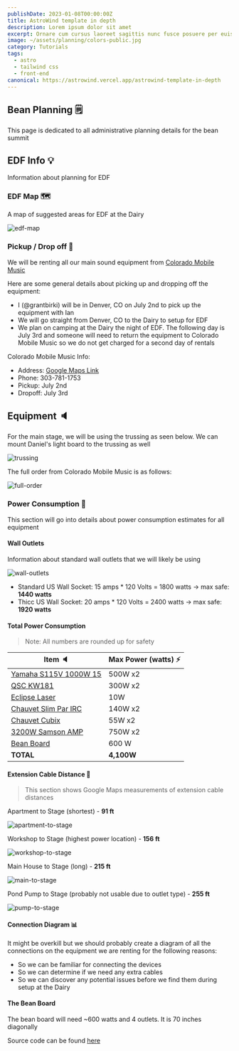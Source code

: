 ```yaml
---
publishDate: 2023-01-08T00:00:00Z
title: AstroWind template in depth
description: Lorem ipsum dolor sit amet
excerpt: Ornare cum cursus laoreet sagittis nunc fusce posuere per euismod dis vehicula a, semper fames lacus maecenas
image: ~/assets/planning/colors-public.jpg
category: Tutorials
tags:
  - astro
  - tailwind css
  - front-end
canonical: https://astrowind.vercel.app/astrowind-template-in-depth
---
```


## Bean Planning 🗒️

This page is dedicated to all administrative planning details for the bean summit

## EDF Info 💡

Information about planning for EDF

### EDF Map 🗺️

A map of suggested areas for EDF at the Dairy

![edf-map](/assets/planning/edf-map.png)

### Pickup / Drop off 🚗

We will be renting all our main sound equipment from [Colorado Mobile Music](https://coloradomobilemusic.com/)

Here are some general details about picking up and dropping off the equipment:

- I (@grantbirki) will be in Denver, CO on July 2nd to pick up the equipment with Ian
- We will go straight from Denver, CO to the Dairy to setup for EDF
- We plan on camping at the Dairy the night of EDF. The following day is July 3rd and someone will need to return the equipment to Colorado Mobile Music so we do not get charged for a second day of rentals

Colorado Mobile Music Info:

- Address: [Google Maps Link](https://goo.gl/maps/QLXCj81rMXbLHF4cA)
- Phone: 303-781-1753
- Pickup: July 2nd
- Dropoff: July 3rd

## Equipment 🔈

For the main stage, we will be using the trussing as seen below. We can mount Daniel's light board to the trussing as well

![trussing](/assets/planning/trussing.png)

The full order from Colorado Mobile Music is as follows:

![full-order](/assets/planning/full-order.png)

### Power Consumption 🔌

This section will go into details about power consumption estimates for all equipment

#### Wall Outlets

Information about standard wall outlets that we will likely be using

![wall-outlets](/assets/planning/wall-outlets.png)

- Standard US Wall Socket: 15 amps \* 120 Volts = 1800 watts -> max safe: **1440 watts**
- Thicc US Wall Socket: 20 amps \* 120 Volts = 2400 watts -> max safe: **1920 watts**

#### Total Power Consumption

> Note: All numbers are rounded up for safety

| Item 🔈                                                    | Max Power (watts) ⚡ |
| ---------------------------------------------------------- | -------------------- |
| [Yamaha S115V 1000W 15](/assets/planning/S115V-speaker.png)   | 500W x2              |
| [QSC KW181](/assets/planning/qsc-sub.png)                     | 300W x2              |
| [Eclipse Laser](/assets/planning/eclipse.jpg)                 | 10W                  |
| [Chauvet Slim Par IRC](/assets/planning/chauvet-slim-par.png) | 140W x2              |
| [Chauvet Cubix](/assets/planning/chauvet-cubix.png)           | 55W x2               |
| [3200W Samson AMP](assets/files/samson-amp-specs.pdf)      | 750W x2              |
| [Bean Board](https://github.com/GrantBirki/bean-board)     | 600 W                |
| **TOTAL**                                                  | **4,100W**           |

#### Extension Cable Distance 📏

> This section shows Google Maps measurements of extension cable distances

Apartment to Stage (shortest) - **91 ft**

![apartment-to-stage](/assets/planning/apartment-to-stage.png)

Workshop to Stage (highest power location) - **156 ft**

![workshop-to-stage](/assets/planning/workshop-to-stage.png)

Main House to Stage (long) - **215 ft**

![main-to-stage](/assets/planning/main-to-stage.png)

Pond Pump to Stage (probably not usable due to outlet type) - **255 ft**

![pump-to-stage](/assets/planning/pump-to-stage.png)

#### Connection Diagram 📊

It might be overkill but we should probably create a diagram of all the connections on the equipment we are renting for the following reasons:

- So we can be familiar for connecting the devices
- So we can determine if we need any extra cables
- So we can discover any potential issues before we find them during setup at the Dairy

#### The Bean Board

The bean board will need ~600 watts and 4 outlets. It is 70 inches diagonally

Source code can be found [here](https://github.com/GrantBirki/bean-board)
